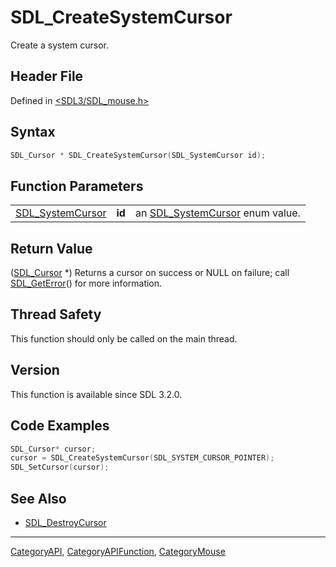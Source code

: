 # SDL_CreateSystemCursor

Create a system cursor.

## Header File

Defined in [<SDL3/SDL_mouse.h>](https://github.com/libsdl-org/SDL/blob/main/include/SDL3/SDL_mouse.h)

## Syntax

```c
SDL_Cursor * SDL_CreateSystemCursor(SDL_SystemCursor id);
```

## Function Parameters

|                                      |        |                                                     |
| ------------------------------------ | ------ | --------------------------------------------------- |
| [SDL_SystemCursor](SDL_SystemCursor) | **id** | an [SDL_SystemCursor](SDL_SystemCursor) enum value. |

## Return Value

([SDL_Cursor](SDL_Cursor) *) Returns a cursor on success or NULL on
failure; call [SDL_GetError](SDL_GetError)() for more information.

## Thread Safety

This function should only be called on the main thread.

## Version

This function is available since SDL 3.2.0.

## Code Examples

```c
SDL_Cursor* cursor;
cursor = SDL_CreateSystemCursor(SDL_SYSTEM_CURSOR_POINTER);
SDL_SetCursor(cursor);
```

## See Also

- [SDL_DestroyCursor](SDL_DestroyCursor)






----
[CategoryAPI](CategoryAPI), [CategoryAPIFunction](CategoryAPIFunction), [CategoryMouse](CategoryMouse)

